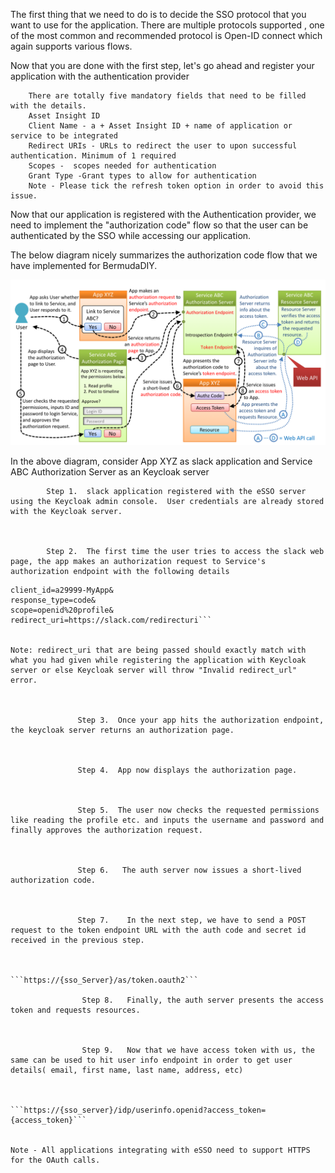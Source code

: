 The first thing that we need to do is to decide the SSO protocol that you want to use for the application. There are multiple protocols supported , one of the most common and recommended protocol is Open-ID connect which again supports various flows. 

Now that you are done with the first step, let's go ahead and register your application with the authentication provider
 
 
        There are totally five mandatory fields that need to be filled with the details.
        Asset Insight ID
        Client Name - a + Asset Insight ID + name of application or service to be integrated
        Redirect URIs - URLs to redirect the user to upon successful authentication. Minimum of 1 required
        Scopes -  scopes needed for authentication
        Grant Type -Grant types to allow for authentication 
        Note - Please tick the refresh token option in order to avoid this issue.

 

Now that our application is registered with the Authentication provider, we need to implement the "authorization code" flow so that the user can be authenticated by the SSO while accessing our application.

 
The below diagram nicely summarizes the authorization code flow that we have implemented for BermudaDIY.

![Image of Yaktocat](https://github.com/devgurung/sso/blob/master/pastedImage_2.png)
 

  

 In the above diagram, consider App XYZ as slack application and Service ABC Authorization Server as an Keycloak server

 

            Step 1.  slack application registered with the eSSO server using the Keycloak admin console.  User credentials are already stored with the Keycloak server.

 

            Step 2.  The first time the user tries to access the slack web page, the app makes an authorization request to Service's authorization endpoint with the following details 

 

```https://{sso_server}/as/authorization.oauth2?
client_id=a29999-MyApp&
response_type=code&
scope=openid%20profile&
redirect_uri=https://slack.com/redirecturi```

 
Note: redirect_uri that are being passed should exactly match with what you had given while registering the application with Keycloak server or else Keycloak server will throw "Invalid redirect_url" error.

             

               Step 3.  Once your app hits the authorization endpoint, the keycloak server returns an authorization page.

 

               Step 4.  App now displays the authorization page.

 

               Step 5.  The user now checks the requested permissions like reading the profile etc. and inputs the username and password and finally approves the authorization request.

 

               Step 6.   The auth server now issues a short-lived authorization code.

 

               Step 7.    In the next step, we have to send a POST request to the token endpoint URL with the auth code and secret id received in the previous step.

 

```https://{sso_Server}/as/token.oauth2```

                Step 8.   Finally, the auth server presents the access token and requests resources.  

 

                Step 9.   Now that we have access token with us, the same can be used to hit user info endpoint in order to get user details( email, first name, last name, address, etc)

 

```https://{sso_server}/idp/userinfo.openid?access_token={access_token}```


Note - All applications integrating with eSSO need to support HTTPS for the OAuth calls.
